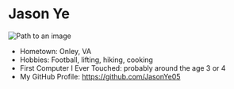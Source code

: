 # Jason Ye

![Path to an image](headshot.gif)

- Hometown: Onley, VA 
- Hobbies: Football, lifting, hiking, cooking 
- First Computer I Ever Touched: probably around the age 3 or 4
- My GitHub Profile: <https://github.com/JasonYe05>
